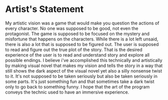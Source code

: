 # Artist's Statement

My artistic vision was a game that would make you question the actions of every character. No one was supposed to be good, not even the protagonist. The game is supposed to be focused on the mystery and misfortune that happens on the characters. While there is a lot left unsaid, there is also a lot that is supposed to be figured out. The user is supposed to read and figure out the true plot of the story. That is the desired experience of the user is to read and understand story and explore all possible endings. I believe i've accomplished this technically and artistically by making visual novel that makes my vision and tells the story in a way that still shows the dark aspect of the visual novel yet also a silly nonsense twist to it. It's not supposed to be taken seriously but also be taken seriously in some parts. It's just something fun and that sometimes take a dark twist only to go back to something funny. I hope that the art of the program conveys the technic used to have an immersive experience.


